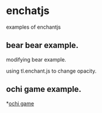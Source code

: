 # enchatjs
examples of enchantjs

## bear bear example.

modifying bear example.

using tl.enchant.js to change opacity.

## ochi game example.

*[ochi game](http://jsdo.it/Buravo46/fV1N)
